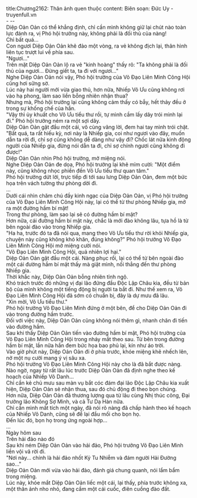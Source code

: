 title:Chương2162: Thân ảnh quen thuộc
content:
Biên soạn: Đức Uy - truyenfull.vn<br>- --<br>Diệp Oản Oản có thể khẳng định, chỉ cần mình không giữ lại chút nào toàn lực đánh ra, vị Phó hội trưởng này, không phải là đối thủ của nàng!<br>Chỉ bất quá...<br>Con ngươi Diệp Oản Oản khẽ đảo một vòng, ra vẻ không địch lại, thân hình liên tục trượt lui về phía sau.<br>"Ngươi..."<br>Trên mặt Diệp Oản Oản lộ ra vẻ "kinh hoàng" thấy rõ: "Ta không phải là đối thủ của ngươi... Đừng giết ta, ta đi với ngươi..."<br>Nghe Diệp Oản Oản nói vậy, Phó hội trưởng của Võ Đạo Liên Minh Công Hội cũng hơi sững sờ.<br>Lúc này hai người mới vừa giao thủ, hơn nữa, Nhiếp Vô Ưu cũng không rơi vào hạ phong, làm sao liền bỗng nhiên nhận thua?<br>Nhưng mà, Phó hội trưởng lại cũng không cảm thấy có bẫy, hết thảy đều ở trong sự khống chế của hắn.<br>"Vậy thì ủy khuất cho Vô Ưu tiểu thư rồi, tự mình cầm lấy dây trói mình lại đi." Phó hội trưởng ném ra một sợi dây.<br>Diệp Oản Oản gật đầu một cái, vô cùng vâng lời, đem hai tay mình trói chặt.<br>"Bất quá, ta rất hiếu kỳ, nơi này là Nhiếp gia, coi như ngươi vào đây, muốn dẫn ta rời đi, chỉ sợ cũng không dễ dàng như vậy đi? Chốc lát nữa kinh động người của Nhiếp gia, đừng nói dẫn ta đi, chỉ sợ chính ngươi cũng không đi được!"<br>Diệp Oản Oản nhìn Phó hội trưởng, mở miệng nói.<br>Nghe Diệp Oản Oản đe dọa, Phó hội trưởng lại khẽ mỉm cười: "Một điểm này, cũng không nhọc phiền đến Vô Ưu tiểu thư quan tâm."<br>Phó hội trưởng dứt lời, trực tiếp đi tới sau lưng Diệp Oản Oản, đem một bức họa trên vách tường thư phòng dời đi.<br>...<br>Dưới cái nhìn chăm chú đầy kinh ngạc của Diệp Oản Oản, vị Phó hội trưởng của Võ Đạo Liên Minh Công Hội này, lại có thể từ thư phòng Nhiếp gia, mở ra một đường hầm bí mật!<br>Trong thư phòng, làm sao lại sẽ có đường hầm bí mật?<br>Hơn nữa, cái đường hầm bí mật này, chắc là mới đào không lâu, tựa hồ là từ bên ngoài đào vào trong Nhiếp gia.<br>"Ha ha, trước đó ta đã nói qua, mang theo Vô Ưu tiểu thư rời khỏi Nhiếp gia, chuyện này cũng không khó khăn, đúng không?" Phó hội trưởng Võ Đạo Liên Minh Công Hội mở miệng cười nói.<br>"Võ Đạo Liên Minh Công Hội, quả nhiên lợi hại."<br>Diệp Oản Oản gật đầu một cái. Nàng phục rồi, lại có thể từ bên ngoài đào một cái đường hầm bí mật thấy mà giật mình, nối thẳng đến thư phòng Nhiếp gia.<br>Thời khắc này, Diệp Oản Oản bỗng nhiên tỉnh ngộ.<br>Khó trách trước đó những vị đại lão đứng đầu Độc Lập Châu kia, đều từ bản bộ của mình không một tiếng động bị người ta bắt đi. Như thế xem ra, Võ Đạo Liên Minh Công Hội đã sớm có chuẩn bị, đây là dự mưu đã lâu.<br>"Xin mời, Vô Ưu tiểu thư."<br>Phó hội trưởng Võ Đạo Liên Minh đứng ở một bên, để cho Diệp Oản Oản đi vào trong đường hầm trước.<br>Đối với việc này, Diệp Oản Oản cũng không nói thêm gì, nhanh chân đi tiến vào đường hầm.<br>Sau khi thấy Diệp Oản Oản tiến vào đường hầm bí mật, Phó hội trưởng của Võ Đạo Liên Minh Công Hội trong nháy mắt theo sau. Từ bên trong đường hầm bí mật, lần nữa hắn đem bức họa bao phủ lại, kín như áo trời.<br>Vào giờ phút này, Diệp Oản Oản đi ở phía trước, khóe miệng khẽ nhếch lên, nở một nụ cười mang ý vị sâu xa.<br>Phó hội trưởng Võ Đạo Liên Minh Công Hội này cho là đã bắt được nàng. Nào ngờ, ngay từ rất lâu lúc trước Diệp Oản Oản đã định nghe theo kế hoạch của Nhiếp Vô Danh...<br>Chỉ cần kẻ chủ mưu sau màn vụ bắt cóc đám đại lão Độc Lập Châu kia xuất hiện, Diệp Oản Oản sẽ nhận thua, sau đó chủ động đi theo bọn chúng.<br>Hơn nữa, Diệp Oản Oản đã thương lượng qua từ lâu cùng Nhị thúc công, Đại trưởng lão Không Sợ Minh, và cả Tư Dạ Hàn nữa.<br>Chỉ cần mình mất tích một ngày, đã nói rõ nàng đã chấp hành theo kế hoạch của Nhiếp Vô Danh, cũng sẽ để lại đầu mối cho bọn họ.<br>Đến lúc đó, bọn họ trong ứng ngoài hợp...<br>...<br>Ngày hôm sau<br>Trên hải đảo nào đó<br>Sau khi ném Diệp Oản Oản vào hải đảo, Phó hội trưởng Võ Đạo Liên Minh liền vội vã rời đi.<br>"Nơi này... chính là hải đảo nhốt Kỷ Tu Nhiễm và đám người Hải Đường sao..."<br>Diệp Oản Oản mới vừa vào hải đảo, đánh giá chung quanh, nói lẩm bẩm trong miệng.<br>Lúc này, khóe mắt Diệp Oản Oản liếc một cái, lại thấy, phía trước không xa, một thân ảnh nho nhỏ, đang cầm một cái cuốc, điên cuồng đào đất.